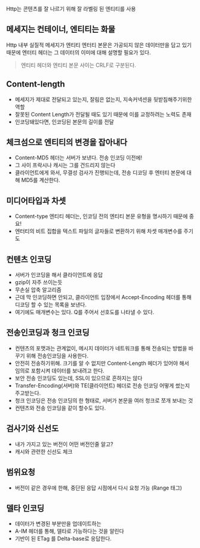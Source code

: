 Http는 콘텐츠를 잘 나르기 위해 잘 라벨링 된 엔티티를 사용

## 메세지는 컨테이너, 엔티티는 화물
Http 내부 실질적 메세지가 엔티티
엔터티 본문은 가공되지 않은 데이터만을 담고 있기 때문에 엔터티 헤더는 그 데이터의 이미에 대해 설명할 필요가 있다.
> 엔티티 헤더와 엔티티 본문 사이는 CRLF로 구분된다.

## Content-length
- 메세지가 제대로 전달되고 있는지, 잘림은 없는지, 지속커넥션을 뒷받침해주기위한 역할
- 잘못된 Content Length가 전달될 때도 있기 때문에 이를 교정하려는 노력도 존재
- 인코딩돼있다면, 인코딩된 본문의 길이를 전달

## 체크섬으로 엔티티의 변경을 잡아내다
- Content-MD5 헤더는 서버가 보낸다. 전송 인코딩 이전에! 
- 그 사이 프락시나 캐시는 그를 건드리지 않는다
- 클라이언트에게 와서, 무결성 검사가 진행되는데, 전송 디코딩 후 엔터티 본문에 대해 MD5를 계산한다.

## 미디어타입과 차셋 
- Content-type 엔티티 헤더는, 인코딩 전의 엔티티 본문 유형을 명시하기 때문에 중요! 
- 엔터티의 비트 집합을 텍스트 파일의 글자들로 변환하기 위해 차셋 매개변수를 주기도

## 컨텐츠 인코딩
- 서버가 인코딩을 해서 클라이언트에 응답
- gzip이 자주 쓰이는듯
- 무손실 압축 알고리즘
- 근데 막 인코딩하면 안되고, 클라이언트 입장에서 Accept-Encoding 헤더를 통해 디코딩 할 수 있는 목록을 보낸다.
- 여기에도 매개변수는 있다. Q를 주어서 선호도를 나타낼 수 있다. 

## 전송인코딩과 청크 인코딩
- 컨텐츠의 포맷과는 관계없이, 메시지 데이터가 네트워크를 통해 전송되는 방법을 바꾸기 위해 전송인코딩을 사용한다. 
- 안전히 전송하기위해. 크기를 알 수 없지만 Content-Length 헤더가 있어야 해서 임의로 포함시켜 데이터를 보내려고 한다.
- 보안 전송 인코딩도 있는데, SSL이 있으므로 흔하지는 않다
- Transfer-Encoding(서버)와 TE(클라이언트) 헤더로 전송 인코딩 어떻게 썼는지 주고받는다.
- 청크 인코딩은 전송 인코딩의 한 형태로, 서버가 본문을 여러 청크로 쪼개 보내는 것 
- 컨텐츠와 전송 인코딩을 같이 할수도 있다.

## 검사기와 신선도
- 내가 가지고 있는 버전이 어떤 버전인줄 알고? 
- 캐시와 관련한 신선도 체크

## 범위요청
- 버전이 같은 경우에 한해, 중단된 응답 시점에서 다시 요청 가능 (Range 태그)

## 델타 인코딩
- 데이터가 변경된 부분만을 업데이트하는
- A-IM 헤더를 통해, 델타로 가능하다는 것을 알린다
- 기반이 된 ETag 를 Delta-base로 응답한다.

